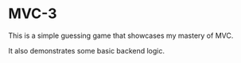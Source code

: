 # MVC-3

This is a simple guessing game that showcases my mastery of MVC.

It also demonstrates some basic backend logic.
